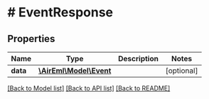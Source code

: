 # # EventResponse

## Properties

Name | Type | Description | Notes
------------ | ------------- | ------------- | -------------
**data** | [**\AirEml\Model\Event**](Event.md) |  | [optional]

[[Back to Model list]](../../README.md#models) [[Back to API list]](../../README.md#endpoints) [[Back to README]](../../README.md)
